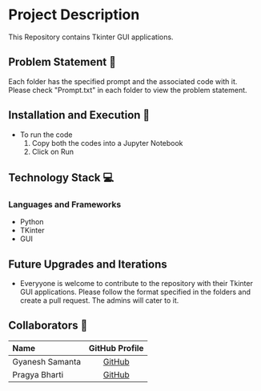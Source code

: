 # Project Description
This Repository contains Tkinter GUI applications.

## Problem Statement 🚧

Each folder has the specified prompt and the associated code with it. Please check "Prompt.txt" in each folder to view the problem statement. 


## Installation and Execution 🔧
 - To run the code 
    1. Copy both the codes into a Jupyter Notebook
    2. Click on Run


## Technology Stack 💻
### Languages and Frameworks
 - Python
 - TKinter
 - GUI

## Future Upgrades and Iterations
  - Everyyone is welcome to contribute to the repository with their Tkinter GUI applications. Please follow the format specified in the folders and create a pull request. The admins will cater to it. 

## Collaborators 🤖
| Name      | GitHub Profile     |
| :------------- | :----------: |
|  Gyanesh Samanta | [GitHub](https://github.com/GyaneshSamanta)   |
|  Pragya Bharti   | [GitHub](https://github.com/pragya-bharti) |
